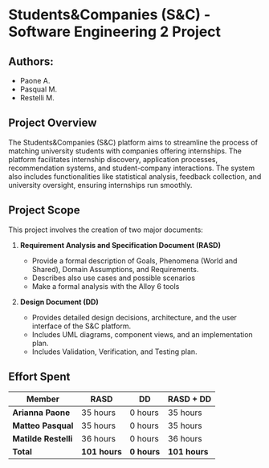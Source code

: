 
# Students&Companies (S&C) - Software Engineering 2 Project

## Authors:
- Paone A.
- Pasqual M.
- Restelli M.

## Project Overview
The Students&Companies (S&C) platform aims to streamline the process of matching university students with companies offering internships. The platform facilitates internship discovery, application processes, recommendation systems, and student-company interactions. The system also includes functionalities like statistical analysis, feedback collection, and university oversight, ensuring internships run smoothly.

## Project Scope
This project involves the creation of two major documents:
1. **Requirement Analysis and Specification Document (RASD)**
   - Provide a formal description of Goals, Phenomena (World and Shared), Domain Assumptions, and Requirements.
   - Describes also use cases and possible scenarios
   - Make a formal analysis with the Alloy 6 tools
   
2. **Design Document (DD)**  
   - Provides detailed design decisions, architecture, and the user interface of the S&C platform.
   - Includes UML diagrams, component views, and an implementation plan.
   - Includes Validation, Verification, and Testing plan.

## Effort Spent

| Member              | RASD         | DD         | RASD + DD         |
|-------------------   |-------------|-------------|-------------|
| **Arianna Paone** | 35 hours    |0 hours    |35 hours    |
| **Matteo Pasqual**| 35 hours    |0 hours    |35 hours    |
| **Matilde Restelli**| 36 hours   |0 hours   |36 hours   |
| **Total**         | **101 hours** | **0 hours** | **101 hours** |




